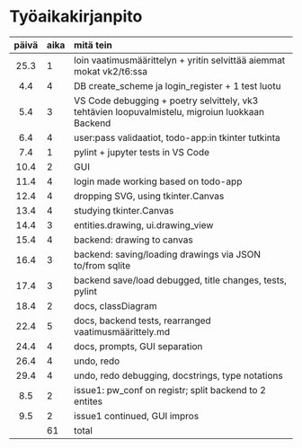 # Työaikakirjanpito

| päivä | aika | mitä tein  |
| :----:|:-----| :-----|
| 25.3  | 1  | loin vaatimusmäärittelyn + yritin selvittää aiemmat mokat vk2/t6:ssa|
| 4.4   | 4  | DB create_scheme ja login_register + 1 test luotu |
| 5.4   | 3  | VS Code debugging + poetry selvittely, vk3 tehtävien loopuvalmistelu, migroiun luokkaan Backend  |
| 6.4   | 4  | user:pass validaatiot, todo-app:in tkinter tutkinta |
| 7.4   | 1  | pylint + jupyter tests in VS Code |
| 10.4   | 2  | GUI |
| 11.4   | 4  | login made working based on todo-app |
| 12.4   | 4  | dropping SVG, using tkinter.Canvas |
| 13.4   | 4  | studying tkinter.Canvas |
| 14.4   | 3  | entities.drawing, ui.drawing_view |
| 15.4   | 4  | backend: drawing to canvas |
| 16.4   | 3  | backend: saving/loading drawings via JSON to/from sqlite |
| 17.4   | 3  | backend save/load debugged, title changes, tests, pylint |
| 18.4   | 2  | docs, classDiagram | %42
| 22.4   | 5  | docs, backend tests, rearranged vaatimusmäärittely.md | %47
| 24.4   | 4  | docs, prompts, GUI separation | %51
| 26.4   | 4  | undo, redo | %55
| 29.4   | 4  | undo, redo debugging, docstrings, type notations | %59
| 8.5    | 2  | issue1: pw_conf on registr; split backend to 2 entites | %61
| 9.5    | 2  | issue1 continued, GUI impros | %63
|        | 61 | total |
